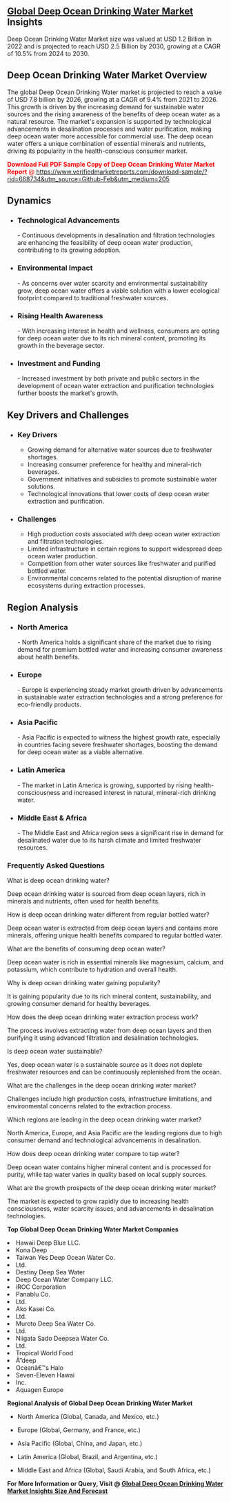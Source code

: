 <h2><a href="https://www.verifiedmarketreports.com/download-sample/?rid=668734&amp;utm_source=Github&amp;utm_medium=205" target="_blank">Global Deep Ocean Drinking Water Market</a> Insights</h2><p>Deep Ocean Drinking Water Market size was valued at USD 1.2 Billion in 2022 and is projected to reach USD 2.5 Billion by 2030, growing at a CAGR of 10.5% from 2024 to 2030.</p><p> <h2>Deep Ocean Drinking Water Market Overview</h2> <p>The global Deep Ocean Drinking Water market is projected to reach a value of USD 7.8 billion by 2026, growing at a CAGR of 9.4% from 2021 to 2026. This growth is driven by the increasing demand for sustainable water sources and the rising awareness of the benefits of deep ocean water as a natural resource. The market's expansion is supported by technological advancements in desalination processes and water purification, making deep ocean water more accessible for commercial use. The deep ocean water offers a unique combination of essential minerals and nutrients, driving its popularity in the health-conscious consumer market.</p> <p><p><span class=""><span style="color: #ff0000;"><strong>Download Full PDF Sample Copy of Deep Ocean Drinking Water Market Report</strong> @ </span><a href="https://www.verifiedmarketreports.com/download-sample/?rid=668734&amp;utm_source=Github-Feb&amp;utm_medium=205" target="_blank">https://www.verifiedmarketreports.com/download-sample/?rid=668734&amp;utm_source=Github-Feb&amp;utm_medium=205</a></span></p></p> <h2>Dynamics</h2> <ul> <li><h3>Technological Advancements</h3> - Continuous developments in desalination and filtration technologies are enhancing the feasibility of deep ocean water production, contributing to its growing adoption.</li> <li><h3>Environmental Impact</h3> - As concerns over water scarcity and environmental sustainability grow, deep ocean water offers a viable solution with a lower ecological footprint compared to traditional freshwater sources.</li> <li><h3>Rising Health Awareness</h3> - With increasing interest in health and wellness, consumers are opting for deep ocean water due to its rich mineral content, promoting its growth in the beverage sector.</li> <li><h3>Investment and Funding</h3> - Increased investment by both private and public sectors in the development of ocean water extraction and purification technologies further boosts the market's growth.</li> </ul> <h2>Key Drivers and Challenges</h2> <ul> <li><h3>Key Drivers</h3> <ul> <li>Growing demand for alternative water sources due to freshwater shortages.</li> <li>Increasing consumer preference for healthy and mineral-rich beverages.</li> <li>Government initiatives and subsidies to promote sustainable water solutions.</li> <li>Technological innovations that lower costs of deep ocean water extraction and purification.</li> </ul> </li> <li><h3>Challenges</h3> <ul> <li>High production costs associated with deep ocean water extraction and filtration technologies.</li> <li>Limited infrastructure in certain regions to support widespread deep ocean water production.</li> <li>Competition from other water sources like freshwater and purified bottled water.</li> <li>Environmental concerns related to the potential disruption of marine ecosystems during extraction processes.</li> </ul> </li> </ul> <h2>Region Analysis</h2> <ul> <li><h3>North America</h3> - North America holds a significant share of the market due to rising demand for premium bottled water and increasing consumer awareness about health benefits.</li> <li><h3>Europe</h3> - Europe is experiencing steady market growth driven by advancements in sustainable water extraction technologies and a strong preference for eco-friendly products.</li> <li><h3>Asia Pacific</h3> - Asia Pacific is expected to witness the highest growth rate, especially in countries facing severe freshwater shortages, boosting the demand for deep ocean water as a viable alternative.</li> <li><h3>Latin America</h3> - The market in Latin America is growing, supported by rising health-consciousness and increased interest in natural, mineral-rich drinking water.</li> <li><h3>Middle East & Africa</h3> - The Middle East and Africa region sees a significant rise in demand for desalinated water due to its harsh climate and limited freshwater resources.</li> </ul> <h3>Frequently Asked Questions</h3> <p>What is deep ocean drinking water?</p> <p>Deep ocean drinking water is sourced from deep ocean layers, rich in minerals and nutrients, often used for health benefits.</p> <p>How is deep ocean drinking water different from regular bottled water?</p> <p>Deep ocean water is extracted from deep ocean layers and contains more minerals, offering unique health benefits compared to regular bottled water.</p> <p>What are the benefits of consuming deep ocean water?</p> <p>Deep ocean water is rich in essential minerals like magnesium, calcium, and potassium, which contribute to hydration and overall health.</p> <p>Why is deep ocean drinking water gaining popularity?</p> <p>It is gaining popularity due to its rich mineral content, sustainability, and growing consumer demand for healthy beverages.</p> <p>How does the deep ocean drinking water extraction process work?</p> <p>The process involves extracting water from deep ocean layers and then purifying it using advanced filtration and desalination technologies.</p> <p>Is deep ocean water sustainable?</p> <p>Yes, deep ocean water is a sustainable source as it does not deplete freshwater resources and can be continuously replenished from the ocean.</p> <p>What are the challenges in the deep ocean drinking water market?</p> <p>Challenges include high production costs, infrastructure limitations, and environmental concerns related to the extraction process.</p> <p>Which regions are leading in the deep ocean drinking water market?</p> <p>North America, Europe, and Asia Pacific are the leading regions due to high consumer demand and technological advancements in desalination.</p> <p>How does deep ocean drinking water compare to tap water?</p> <p>Deep ocean water contains higher mineral content and is processed for purity, while tap water varies in quality based on local supply sources.</p> <p>What are the growth prospects of the deep ocean drinking water market?</p> <p>The market is expected to grow rapidly due to increasing health consciousness, water scarcity issues, and advancements in desalination technologies.</p> </p><p><strong>Top Global Deep Ocean Drinking Water Market Companies</strong></p><div data-test-id=""><p><li>Hawaii Deep Blue LLC.</li><li> Kona Deep</li><li> Taiwan Yes Deep Ocean Water Co.</li><li> Ltd.</li><li> Destiny Deep Sea Water</li><li> Deep Ocean Water Company LLC.</li><li> iROC Corporation</li><li> Panablu Co.</li><li> Ltd.</li><li> Ako Kasei Co.</li><li> Ltd.</li><li> Muroto Deep Sea Water Co.</li><li> Ltd.</li><li> Niigata Sado Deepsea Water Co.</li><li> Ltd.</li><li> Tropical World Food</li><li> Ã”deep</li><li> Oceanâ€™s Halo</li><li> Seven-Eleven Hawai</li><li> Inc.</li><li> Aquagen Europe</li></p><div><strong>Regional Analysis of&nbsp;Global Deep Ocean Drinking Water Market</strong></div><ul><li dir="ltr"><p dir="ltr">North America&nbsp;(Global, Canada, and Mexico, etc.)</p></li><li dir="ltr"><p dir="ltr">Europe (Global, Germany, and France, etc.)</p></li><li dir="ltr"><p dir="ltr">Asia Pacific&nbsp;(Global, China, and Japan, etc.)</p></li><li dir="ltr"><p dir="ltr">Latin America&nbsp;(Global, Brazil, and Argentina, etc.)</p></li><li dir="ltr">Middle East and Africa&nbsp;(Global, Saudi Arabia, and South Africa, etc.)</li></ul><p><strong>For More Information or Query, Visit @&nbsp;</strong><strong><a href="https://www.verifiedmarketreports.com/product/deep-ocean-drinking-water-market/?utm_source=Github&amp;utm_medium=205" target="_blank">Global Deep Ocean Drinking Water Market Insights Size And Forecast</a></strong></p></div>
